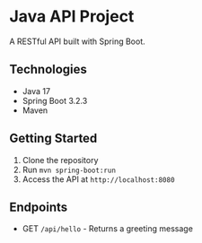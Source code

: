 # Java API Project

A RESTful API built with Spring Boot.

## Technologies

- Java 17
- Spring Boot 3.2.3
- Maven

## Getting Started

1. Clone the repository
2. Run `mvn spring-boot:run`
3. Access the API at `http://localhost:8080`

## Endpoints

- GET `/api/hello` - Returns a greeting message
